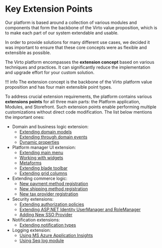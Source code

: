 # Key Extension Points

Our platform is based around a collection of various modules and components that form the backbone of the Virto value proposition, which is to make each part of our system extendable and usable.

In order to provide solutions for many different use cases, we decided it was important to ensure that these core concepts were as flexible and extensible as possible.

The Virto platform encompasses the **extension concept** based on various techniques and practices. It can significantly reduce the implementation and upgrade effort for your custom solution.

!!! info
	The extension concept is the backbone of the Virto platform value proposition and has four main extensible point types.

To address crucial extension requirements, the platform contains various **extensions points** for all three main parts: the Platform application, Modules, and Storefront. Such extension points enable performing multiple customizations without direct code modification. The list below mentions the important ones:

* Domain and business logic extension:
    * [Extending domain models](../Tutorials-and-How-tos/Tutorials/extending-domain-models.md)
    * [Extending through domain events](../Fundamentals/Event-Driven-Development/using-domain-events.md)
    * [Dynamic properties](../Fundamentals/Dynamic-Properties/overview.md)
* Platform manager UI extension:
    * [Extending main menu](../Platform-Manager/Extensibility-Points/extending-main-menu.md)
    * [Working with widgets](../Platform-Manager/Extensibility-Points/widgets.md)
    * [Metaforms](../Platform-Manager/Extensibility-Points/metaform.md)
    * [Extending blade toolbar](../Platform-Manager/Extensibility-Points/blade-toolbar.md)
    * [Extending grid columns](../Platform-Manager/Extensibility-Points/extending-grid-columns.md)
* Extending commerce logic:
    * [New payment method registration](../Fundamentals/Payments/new-payment-method-registration.md)
    * [New shipping method registration](../Fundamentals/Shipments/new-shipping-method-registration.md)
    * [New tax provider registration](../Fundamentals/Taxes/new-tax-provider-registration.md)
* Security extensions:
    * [Extending authorization policies](../Fundamentals/Security/extensions/extending-authorization-policies.md)
    * [Extending ASP.NET Identity UserManager and RoleManager](../Fundamentals/Security/extensions/extending-usermanager-and-rolemanager.md)
    * [Adding New SSO Provider](../Fundamentals/Security/extensions/adding-new-sso-provider.md)
* Notification extensions:
    * [Extending notification types](../Fundamentals/Notifications/extending-notification-types.md)
* Logging extension:
    * [Using MS Azure Application Insights](../Fundamentals/Logging/application-insights.md)
    * [Using Seq log module](../Fundamentals/Logging/seq-module.md)


 
